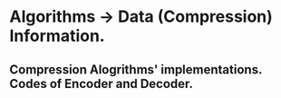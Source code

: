 # Algorithms -> Data (Compression) Information.

## Compression Alogrithms' implementations. Codes of Encoder and Decoder.
